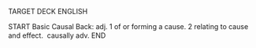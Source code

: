 TARGET DECK
ENGLISH

START
Basic
Causal
Back: adj. 1 of or forming a cause. 2 relating to cause and effect.  causally adv.
END
